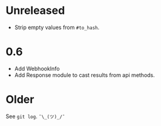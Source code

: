# Unreleased

- Strip empty values from `#to_hash`.

# 0.6

- Add WebhookInfo
- Add Response module to cast results from api methods.

# Older

See `git log`. `¯\_(ツ)_/¯`
